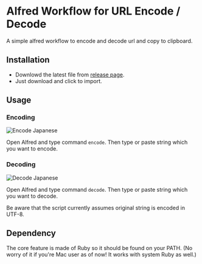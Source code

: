 # Alfred Workflow for URL Encode / Decode

A simple alfred workflow to encode and decode url and copy to clipboard.

## Installation

- Downlowd the latest file from [release page](https://github.com/imaizume/url-encode-decode-alfred-workflow/releases).
- Just download and click to import.

## Usage

### Encoding

![Encode Japanese](https://github.com/imaizume/url-encode-decode-alfred-workflow/blob/main/encode_Japanese.png)

Open Alfred and type command `encode`.
Then type or paste string which you want to encode.

### Decoding

![Decode Japanese](https://github.com/imaizume/url-encode-decode-alfred-workflow/blob/main/decode_Japanese.png)

Open Alfred and type command `decode`.
Then type or paste string which you want to decode.

Be aware that the script currently assumes original string is encoded in UTF-8.

## Dependency

The core feature is made of Ruby so it should be found on your PATH.
(No worry of it if you're Mac user as of now! It works with system Ruby as well.)

